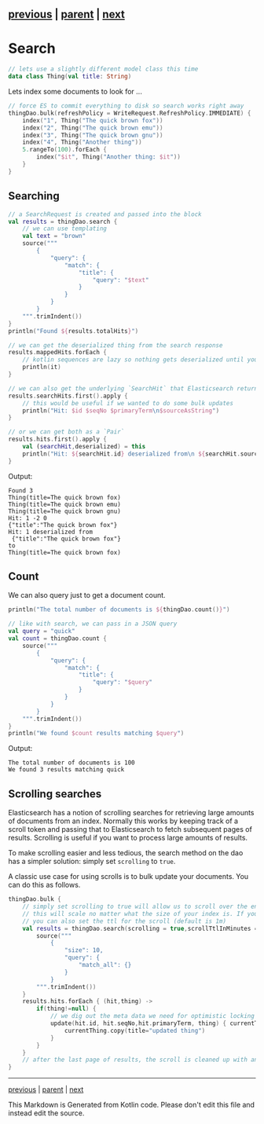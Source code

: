 [previous](bulk-indexing.md) | [parent](index.md) | [next](query-dsl.md)
---

# Search

```kotlin
// lets use a slightly different model class this time
data class Thing(val title: String)
```

Lets index some documents to look for ...

```kotlin
// force ES to commit everything to disk so search works right away
thingDao.bulk(refreshPolicy = WriteRequest.RefreshPolicy.IMMEDIATE) {
    index("1", Thing("The quick brown fox"))
    index("2", Thing("The quick brown emu"))
    index("3", Thing("The quick brown gnu"))
    index("4", Thing("Another thing"))
    5.rangeTo(100).forEach {
        index("$it", Thing("Another thing: $it"))
    }
}
```

## Searching

```kotlin
// a SearchRequest is created and passed into the block
val results = thingDao.search {
    // we can use templating
    val text = "brown"
    source("""
        {
            "query": {
                "match": {
                    "title": {
                        "query": "$text"
                    }
                }
            }
        }
    """.trimIndent())
}
println("Found ${results.totalHits}")

// we can get the deserialized thing from the search response
results.mappedHits.forEach {
    // kotlin sequences are lazy so nothing gets deserialized until you use the sequence
    println(it)
}

// we can also get the underlying `SearchHit` that Elasticsearch returns
results.searchHits.first().apply {
    // this would be useful if we wanted to do some bulk updates
    println("Hit: $id $seqNo $primaryTerm\n$sourceAsString")
}

// or we can get both as a `Pair`
results.hits.first().apply {
    val (searchHit,deserialized) = this
    println("Hit: ${searchHit.id} deserialized from\n ${searchHit.sourceAsString}\nto\n$deserialized")
}
```

Output:

```
Found 3
Thing(title=The quick brown fox)
Thing(title=The quick brown emu)
Thing(title=The quick brown gnu)
Hit: 1 -2 0
{"title":"The quick brown fox"}
Hit: 1 deserialized from
 {"title":"The quick brown fox"}
to
Thing(title=The quick brown fox)

```

## Count

We can also query just to get a document count.

```kotlin
println("The total number of documents is ${thingDao.count()}")

// like with search, we can pass in a JSON query
val query = "quick"
val count = thingDao.count {
    source("""
        {
            "query": {
                "match": {
                    "title": {
                        "query": "$query"
                    }
                }
            }
        }                        
    """.trimIndent())
}
println("We found $count results matching $query")
```

Output:

```
The total number of documents is 100
We found 3 results matching quick

```

## Scrolling searches

Elasticsearch has a notion of scrolling searches for retrieving large amounts of 
documents from an index. Normally this works by keeping track of a scroll token and
passing that to Elasticsearch to fetch subsequent pages of results. Scrolling is useful if
you want to process large amounts of results.

To make scrolling easier and less tedious, the search method on the dao has a simpler solution: simply
set `scrolling` to `true`.
 
A classic use case for using scrolls is to bulk update your documents. You can do this as follows. 

```kotlin
thingDao.bulk {
    // simply set scrolling to true will allow us to scroll over the entire index
    // this will scale no matter what the size of your index is. If you use scrolling,
    // you can also set the ttl for the scroll (default is 1m)
    val results = thingDao.search(scrolling = true,scrollTtlInMinutes = 10) {
        source("""
            {
                "size": 10,
                "query": {
                    "match_all": {}
                }
            }
        """.trimIndent())
    }
    results.hits.forEach { (hit,thing) ->
        if(thing!=null) {
            // we dig out the meta data we need for optimistic locking from the search response
            update(hit.id, hit.seqNo,hit.primaryTerm, thing) { currentThing ->
                currentThing.copy(title="updated thing")
            }
        }
    }
    // after the last page of results, the scroll is cleaned up with an extra request
}
```


---

[previous](bulk-indexing.md) | [parent](index.md) | [next](query-dsl.md)

This Markdown is Generated from Kotlin code. Please don't edit this file and instead edit the source.